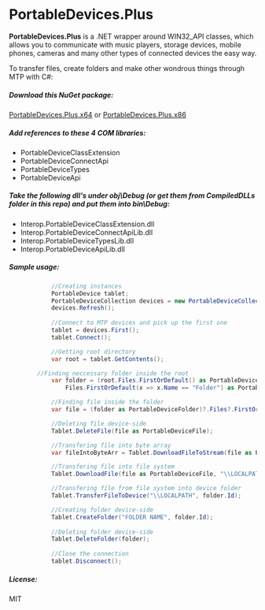 # PortableDevices.Plus
**PortableDevices.Plus** is a .NET wrapper around WIN32_API classes, which allows you to communicate with music players, storage devices, mobile phones, cameras and many other types of connected devices the easy way.


To transfer files, create folders and make other wondrous things through MTP with C#:

##### Download this NuGet package:
[PortableDevices.Plus.x64](https://www.nuget.org/packages/PortableDevices.Plus.x64/) or [PortableDevices.Plus.x86](https://www.nuget.org/packages/PortableDevices.Plus.x86/)

##### Add references to these 4 COM libraries:

- PortableDeviceClassExtension
- PortableDeviceConnectApi
- PortableDeviceTypes
- PortableDeviceApi

##### Take the following dll's under obj\Debug (or get them from CompiledDLLs folder in this repo) and put them into bin\Debug:

- Interop.PortableDeviceClassExtension.dll
- Interop.PortableDeviceConnectApiLib.dll
- Interop.PortableDeviceTypesLib.dll
- Interop.PortableDeviceApiLib.dll


##### Sample usage:

```csharp
            //Creating instances
            PortableDevice tablet;
            PortableDeviceCollection devices = new PortableDeviceCollection();
            devices.Refresh();
			
            //Connect to MTP devices and pick up the first one
            tablet = devices.First();
            tablet.Connect();

            //Getting root directory
            var root = tablet.GetContents();

	    //Finding neccessary folder inside the root
            var folder = (root.Files.FirstOrDefault() as PortableDeviceFolder).
                Files.FirstOrDefault(x => x.Name == "Folder") as PortableDeviceFolder;

            //Finding file inside the folder
            var file = (folder as PortableDeviceFolder)?.Files?.FirstOrDefault(x => x.Name == "File");

            //Deleting file device-side
            Tablet.DeleteFile(file as PortableDeviceFile);

            //Transfering file into byte array
            var fileIntoByteArr = Tablet.DownloadFileToStream(file as PortableDeviceFile);

            //Transfering file into file system
            Tablet.DownloadFile(file as PortableDeviceFile, "\\LOCALPATH");

            //Transfering file from file system into device folder
            Tablet.TransferFileToDevice("\\LOCALPATH", folder.Id);

            //Creating folder device-side
            Tablet.CreateFolder("FOLDER NAME", folder.Id);
        
            //Deleting folder device-side
            Tablet.DeleteFolder(folder);
			
            //Close the connection
            tablet.Disconnect();
```

##### License:
MIT
